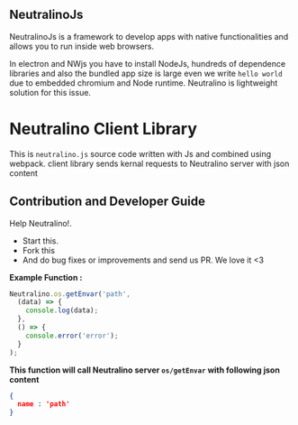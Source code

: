 ## NeutralinoJs

NeutralinoJs is a framework to develop apps with native functionalities and allows you to run inside web browsers. 

In electron and NWjs you have to install NodeJs, hundreds of dependence libraries and also the bundled app size is large even we write `hello world` due to embedded chromium and Node runtime. Neutralino is lightweight solution for this issue.

# Neutralino Client Library

This is `neutralino.js` source code written with Js and combined using webpack. client library sends kernal requests to Neutralino server with json content

## Contribution and Developer Guide

Help Neutralino!.

- Start this.
- Fork this
- And do bug fixes or improvements and send us PR. We love it <3 

**Example Function :** 

```js
Neutralino.os.getEnvar('path', 
  (data) => {
    console.log(data);
  },
  () => {
    console.error('error');
  }
);
```

__This function will call Neutralino server `os/getEnvar` with following json content__

```json
{
  name : 'path'
}
```
